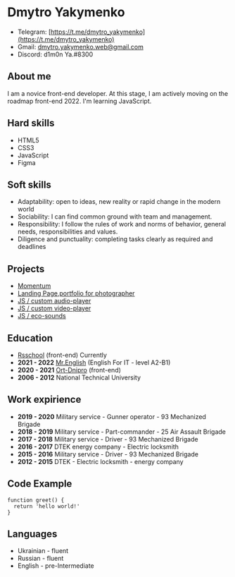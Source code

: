 # Dmytro Yakymenko

- Telegram: [https://t.me/dmytro_yakymenko](https://t.me/dmytro_yakymenko)
- Gmail: [dmytro.yakymenko.web@gmail.com](dmytro.yakymenko.web@gmail.com)
- Discord: d1m0n Ya.#8300

## About me

I am a novice front-end developer. At this stage, I am actively moving on the roadmap front-end 2022. I'm learning JavaScript.

## Hard skills

- HTML5
- CSS3
- JavaScript
- Figma

## Soft skills

- Adaptability: open to ideas, new reality or rapid change in the modern world
- Sociability: I can find common ground with team and management.
- Responsibility: I follow the rules of work and norms of behavior, general needs, responsibilities and values.
- Diligence and punctuality: completing tasks clearly as required and deadlines

## Projects

- [Momentum](http://realfactua.com/momentum/)
- [Landing Page,portfolio for photographer](http://realfactua.com/portfolio/)
- [JS / custom audio-player](http://realfactua.com/js30-audio-player/)
- [JS / custom video-player](https://realfactua.com/portfolio/#video)
- [JS / eco-sounds](http://realfactua.com/js30-eco-sounds/)

## Education

- [Rsschool](https://rs.school/) (front-end) Currently
- **2021 - 2022** [Mr.English](http://mrenglish.dp.ua/) (English For IT - level A2-B1)
- **2020 - 2021** [Ort-Dnipro](https://ortdnipro.org/) (front-end)
- **2006 - 2012** National Technical University

## Work expirience

- **2019 - 2020** Military service - Gunner operator - 93 Mechanized Brigade
- **2018 - 2019** Military service - Part-commander - 25 Air Assault Brigade
- **2017 - 2018** Military service - Driver - 93 Mechanized Brigade
- **2016 - 2017** DTEK energy company - Electric locksmith
- **2015 - 2016** Military service - Driver - 93 Mechanized Brigade
- **2012 - 2015** DTEK - Electric locksmith - energy company

## Code Example

```
function greet() {
  return 'hello world!'
}
```

## Languages

- Ukrainian - fluent
- Russian - fluent
- English - pre-Intermediate
